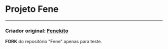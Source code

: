 # Projeto Fene
---
### Criador original: [Fenekito](https://github.com/Fenekito)

**FORK** do repositório "Fene" apenas para teste.
